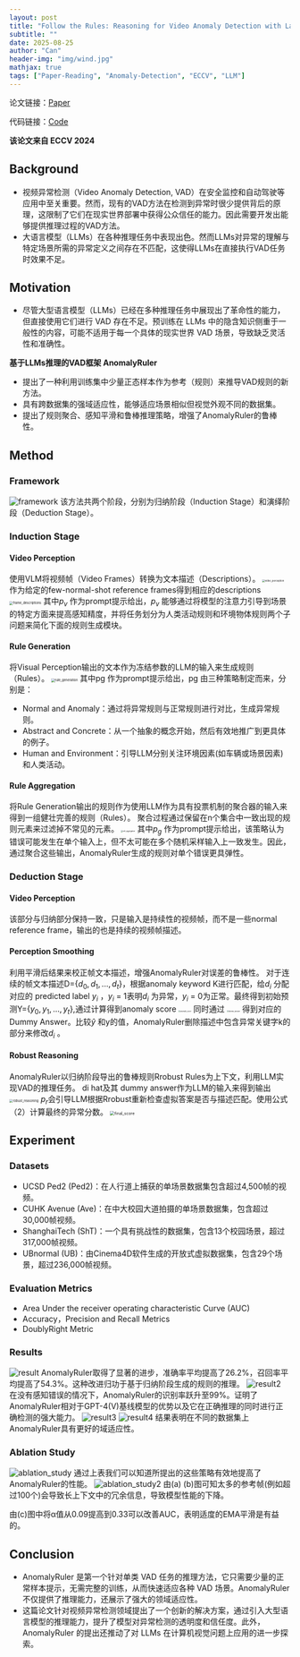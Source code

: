 ```yaml
---
layout: post
title: "Follow the Rules: Reasoning for Video Anomaly Detection with Large Language Models"
subtitle: ""
date: 2025-08-25
author: "Can"
header-img: "img/wind.jpg"
mathjax: true
tags: ["Paper-Reading", "Anomaly-Detection", "ECCV", "LLM"]
---
```


论文链接：[Paper](https://www.arxiv.org/pdf/2407.10299)

代码链接：[Code](https://github.com/Yuchen413/AnomalyRuler)

**该论文来自 ECCV 2024**

## Background
* 视频异常检测（Video Anomaly Detection, VAD）在安全监控和自动驾驶等应用中至关重要。然而，现有的VAD方法在检测到异常时很少提供背后的原理，这限制了它们在现实世界部署中获得公众信任的能力。因此需要开发出能够提供推理过程的VAD方法。
* 大语言模型（LLMs）在各种推理任务中表现出色。然而LLMs对异常的理解与特定场景所需的异常定义之间存在不匹配，这使得LLMs在直接执行VAD任务时效果不足。

## Motivation
* 尽管大型语言模型（LLMs）已经在多种推理任务中展现出了革命性的能力，但直接使用它们进行 VAD 存在不足。预训练在 LLMs 中的隐含知识侧重于一般性的内容，可能不适用于每一个具体的现实世界 VAD 场景，导致缺乏灵活性和准确性。

**基于LLMs推理的VAD框架 AnomalyRuler**

* 提出了一种利用训练集中少量正态样本作为参考（规则）来推导VAD规则的新方法。
* 具有跨数据集的强域适应性，能够适应场景相似但视觉外观不同的数据集。
* 提出了规则聚合、感知平滑和鲁棒推理策略，增强了AnomalyRuler的鲁棒性。

## Method
### Framework
![framework](\img\in-post\123-dwwb.png)
该方法共两个阶段，分别为归纳阶段（Induction Stage）和演绎阶段（Deduction Stage）。
### Induction Stage
#### Video Perception
使用VLM将视频帧（Video Frames）转换为文本描述（Descriptions）。
<img src="\img\in-post\image-nell.png" alt="video_perception" style="zoom:30%;" />
作为给定的few-normal-shot reference frames得到相应的descriptions
<img src="\img\in-post\image-cjqh.png" alt="frame_descriptions" style="zoom:40%;" />
其中$p_v$ 作为prompt提示给出，$p_v$ 能够通过将模型的注意力引导到场景的特定方面来提高感知精度，并将任务划分为人类活动规则和环境物体规则两个子问题来简化下面的规则生成模块。

#### Rule Generation
将Visual Perception输出的文本作为冻结参数的LLM的输入来生成规则（Rules）。
<img src="\img\in-post\image-trjb.png" alt="rule_generation" style="zoom:40%;" />
其中pg 作为prompt提示给出，pg 由三种策略制定而来，分别是：

* Normal and Anomaly：通过将异常规则与正常规则进行对比，生成异常规则。
* Abstract and Concrete：从一个抽象的概念开始，然后有效地推广到更具体的例子。
* Human and Environment：引导LLM分别关注环境因素(如车辆或场景因素)和人类活动。

#### Rule Aggregation
将Rule Generation输出的规则作为使用LLM作为具有投票机制的聚合器的输入来得到一组健壮完善的规则（Rules）。 聚合过程通过保留在n个集合中一致出现的规则元素来过滤掉不常见的元素。
<img src="\img\in-post\image-eaoy.png" alt="rule_aggregation" style="zoom:20%;" />
其中$p_g$ 作为prompt提示给出，该策略认为错误可能发生在单个输入上，但不太可能在多个随机采样输入上一致发生。因此，通过聚合这些输出，AnomalyRuler生成的规则对单个错误更具弹性。

### Deduction Stage
#### Video Perception
该部分与归纳部分保持一致，只是输入是持续性的视频帧，而不是一些normal reference frame，输出的也是持续的视频帧描述。
#### Perception Smoothing
利用平滑后结果来校正帧文本描述，增强AnomalyRuler对误差的鲁棒性。 对于连续的帧文本描述D={$d_0,d_1,...,d_t$}，根据anomaly keyword K进行匹配，给$d_i$ 分配对应的 predicted label $y_i$ ，$y_i$ = 1表明$d_i$ 为异常，$y_i$ = 0为正常。最终得到初始预测Y={$y_0,y_1,...,y_t$},通过计算得到anomaly score
<img src="\img\in-post\image-wnxa.png" alt="anomaly_score" style="zoom:20%;" />
同时通过
<img src="\img\in-post\image-btew.png" alt="dummy_answer" style="zoom:20%;" />
得到对应的Dummy Answer。比较$\hat y$ 和y的值，AnomalyRuler删除描述中包含异常关键字k的部分来修改$d_i$ 。

#### Robust Reasoning
AnomalyRuler以归纳阶段导出的鲁棒规则Rrobust Rules为上下文，利用LLM实现VAD的推理任务。 di hat及其 dummy answer作为LLM的输入来得到输出
<img src="\img\in-post\image-hgox.png" alt="robust_reasoning" style="zoom:40%;" />
$p_r$会引导LLM根据Rrobust重新检查虚拟答案是否与描述匹配。使用公式（2）计算最终的异常分数。
<img src="\img\in-post\image-veon.png" alt="final_score" style="zoom:50%;" />

## Experiment
### Datasets
* UCSD Ped2 (Ped2)：在人行道上捕获的单场景数据集包含超过4,500帧的视频。
* CUHK Avenue (Ave)：在中大校园大道拍摄的单场景数据集，包含超过30,000帧视频。
* ShanghaiTech (ShT)：一个具有挑战性的数据集，包含13个校园场景，超过317,000帧视频。
* UBnormal (UB)：由Cinema4D软件生成的开放式虚拟数据集，包含29个场景，超过236,000帧视频。

### Evaluation Metrics
* Area Under the receiver operating characteristic Curve (AUC)
* Accuracy，Precision and Recall Metrics
* DoublyRight Metric

### Results
![result](\img\in-post\image-vmgq.png)
AnomalyRuler取得了显著的进步，准确率平均提高了26.2%，召回率平均提高了54.3%。这种改进归功于基于归纳阶段生成的规则的推理。
![result2](\img\in-post\image-ekan.png)
在没有感知错误的情况下，AnomalyRuler的识别率跃升至99%。证明了AnomalyRuler相对于GPT-4(V)基线模型的优势以及它在正确推理的同时进行正确检测的强大能力。
![result3](\img\in-post\image-vkqp.png)
![result4](\img\in-post\image-olaz.png)
结果表明在不同的数据集上AnomalyRuler具有更好的域适应性。

### Ablation Study
![ablation_study](\img\in-post\image-jxec.png)
通过上表我们可以知道所提出的这些策略有效地提高了AnomalyRuler的性能。
![ablation_study2](\img\in-post\image-qrtc.png)
由(a) (b)图可知太多的参考帧(例如超过100个)会导致长上下文中的冗余信息，导致模型性能的下降。

由(c)图中将α值从0.09提高到0.33可以改善AUC，表明适度的EMA平滑是有益的。

## Conclusion
* AnomalyRuler 是第一个针对单类 VAD 任务的推理方法，它只需要少量的正常样本提示，无需完整的训练，从而快速适应各种 VAD 场景。AnomalyRuler 不仅提供了推理能力，还展示了强大的领域适应性。
* 这篇论文针对视频异常检测领域提出了一个创新的解决方案，通过引入大型语言模型的推理能力，提升了模型对异常检测的透明度和信任度。此外，AnomalyRuler 的提出还推动了对 LLMs 在计算机视觉问题上应用的进一步探索。